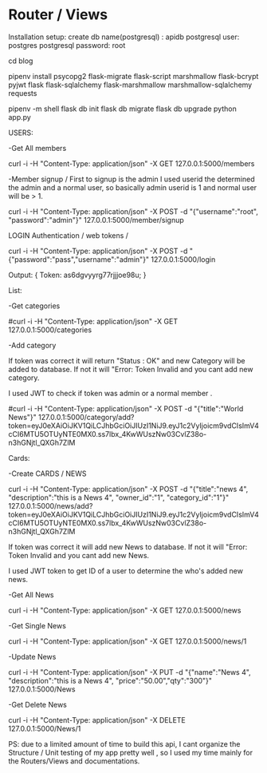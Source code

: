 # Router / Views
Installation setup:
create db name(postgresql) : apidb
postgresql user: postgres
postgresql password: root


cd blog

pipenv install psycopg2 flask-migrate flask-script marshmallow flask-bcrypt pyjwt flask flask-sqlalchemy flask-marshmallow marshmallow-sqlalchemy requests

pipenv -m shell
flask db init
flask db migrate
flask db upgrade
python app.py

USERS:

-Get All members

curl -i -H "Content-Type: application/json" -X GET 127.0.0.1:5000/members



-Member signup / First to signup is the admin
I used userid the determined the admin and a normal user,
so basically admin userid is 1 and normal user will be > 1.

curl -i -H "Content-Type: application/json" -X POST -d "{\"username\":\"root\", \"password\":\"admin\"}" 127.0.0.1:5000/member/signup



LOGIN Authentication / web tokens /

curl -i -H "Content-Type: application/json" -X POST -d "{\"password\":\"pass\",\"username\":\"admin\"}" 127.0.0.1:5000/login

Output: 
{
    Token: as6dgvyyrg77rjjjoe98u;
}

List:

-Get categories

#curl -i -H "Content-Type: application/json" -X GET 127.0.0.1:5000/categories




-Add category

If token was correct it will return "Status : OK" 
and new Category will be added to database.
If not it will "Error: Token Invalid
and you cant add new category.

I used JWT to check if token was admin or a normal member .

#curl -i -H "Content-Type: application/json" -X POST -d "{\"title\":\"World News\"}" 127.0.0.1:5000/category/add?token=eyJ0eXAiOiJKV1QiLCJhbGciOiJIUzI1NiJ9.eyJ1c2VyIjoicm9vdCIsImV4cCI6MTU5OTUyNTE0MX0.ss7lbx_4KwWUszNw03CvlZ38o-n3hGNjtl_QXGh7ZlM




Cards:

-Create CARDS / NEWS

curl -i -H "Content-Type: application/json" -X POST -d "{\"title\":\"news 4\", \"description\":\"this is a News 4\", \"owner_id\":\"1\", \"category_id\":\"1\"}" 127.0.0.1:5000/news/add?token=eyJ0eXAiOiJKV1QiLCJhbGciOiJIUzI1NiJ9.eyJ1c2VyIjoicm9vdCIsImV4cCI6MTU5OTUyNTE0MX0.ss7lbx_4KwWUszNw03CvlZ38o-n3hGNjtl_QXGh7ZlM

If token was correct it will 
add new News to database.
If not it will "Error: Token Invalid
and you cant add new News.

I used JWT token to get ID of a user to determine the who's added new news.


-Get All News

curl -i -H "Content-Type: application/json" -X GET 127.0.0.1:5000/news




-Get Single News

curl -i -H "Content-Type: application/json" -X GET 127.0.0.1:5000/news/1


-Update News

curl -i -H "Content-Type: application/json" -X PUT -d "{\"name\":\"News 4\", \"description\":\"this is a News 4\", \"price\":\"50.00\",\"qty\":\"300\"}" 127.0.0.1:5000/News


-Get Delete News

curl -i -H "Content-Type: application/json" -X DELETE 127.0.0.1:5000/News/1

PS: due to a limited amount of time to build this api, I cant organize the Structure / Unit testing of my app pretty well , so I used my time mainly for the Routers/Views and documentations. 
